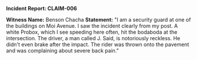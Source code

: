 **Incident Report: CLAIM-006**

**Witness Name:** Benson Chacha
**Statement:**
"I am a security guard at one of the buildings on Moi Avenue. I saw the incident clearly from my post. A white Probox, which I see speeding here often, hit the bodaboda at the intersection. The driver, a man called J. Said, is notoriously reckless. He didn't even brake after the impact. The rider was thrown onto the pavement and was complaining about severe back pain."
